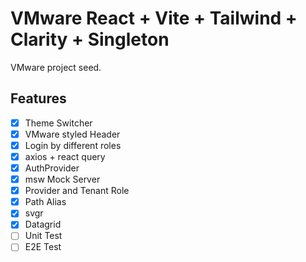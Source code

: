# VMware React + Vite + Tailwind + Clarity + Singleton

VMware project seed.

## Features

- [x] Theme Switcher
- [x] VMware styled Header
- [x] Login by different roles
- [x] axios + react query
- [x] AuthProvider
- [x] msw Mock Server
- [x] Provider and Tenant Role
- [x] Path Alias
- [x] svgr
- [x] Datagrid
- [ ] Unit Test
- [ ] E2E Test
